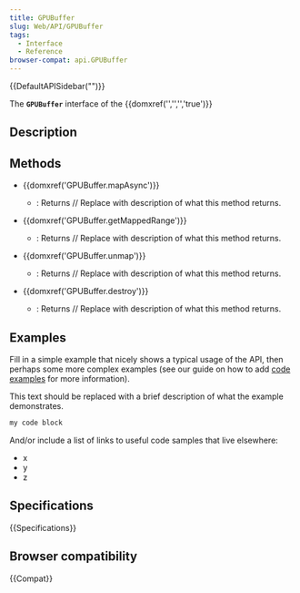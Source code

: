 ```yaml
---
title: GPUBuffer
slug: Web/API/GPUBuffer
tags:
  - Interface
  - Reference
browser-compat: api.GPUBuffer
---
```

{{DefaultAPISidebar("")}}

The **`GPUBuffer`** interface of the {{domxref('','','','true')}} 

## Description

 





## Methods

- {{domxref('GPUBuffer.mapAsync')}}
  - : Returns // Replace with description of what this method returns.

- {{domxref('GPUBuffer.getMappedRange')}}
  - : Returns // Replace with description of what this method returns.

- {{domxref('GPUBuffer.unmap')}}
  - : Returns // Replace with description of what this method returns.

- {{domxref('GPUBuffer.destroy')}}
  - : Returns // Replace with description of what this method returns.

## Examples

Fill in a simple example that nicely shows a typical usage of the API, then perhaps some more complex examples (see our guide on how to add [code examples](/en-US/docs/MDN/Contribute/Structures/Code_examples) for more information).

This text should be replaced with a brief description of what the example demonstrates.

```js
my code block
```

And/or include a list of links to useful code samples that live elsewhere:

*   x
*   y
*   z

## Specifications

{{Specifications}}

## Browser compatibility

{{Compat}}

